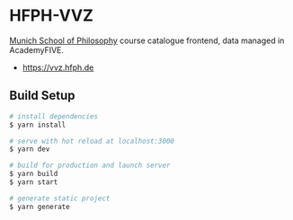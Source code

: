 # HFPH-VVZ

[Munich School of Philosophy](https://hfph.de) course catalogue frontend, data managed in AcademyFIVE.

- https://vvz.hfph.de

## Build Setup

```bash
# install dependencies
$ yarn install
```

```bash
# serve with hot reload at localhost:3000
$ yarn dev
```

```bash
# build for production and launch server
$ yarn build
$ yarn start
```

```bash
# generate static project
$ yarn generate
```
